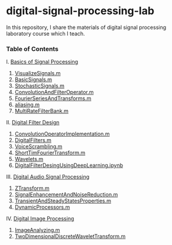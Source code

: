 # digital-signal-processing-lab
In this repository, I share the materials of digital signal processing laboratory course which I teach.

### Table of Contents

I. [Basics of Signal Processing](https://github.com/ErfanRasti/digital-signal-processing-lab/tree/main/1_BasicsOfSignalProcessing)
   1. [VisualizeSignals.m](https://github.com/ErfanRasti/digital-signal-processing-lab/blob/main/1_BasicsOfSignalProcessing/S1_VisualizeSignals.m)
   2. [BasicSignals.m](https://github.com/ErfanRasti/digital-signal-processing-lab/blob/main/1_BasicsOfSignalProcessing/S2_BasicSignals.m)
   3. [StochasticSignals.m](https://github.com/ErfanRasti/digital-signal-processing-lab/blob/main/1_BasicsOfSignalProcessing/S3_StochasticSignals.m)
   4. [ConvolutionAndFilterOperator.m](https://github.com/ErfanRasti/digital-signal-processing-lab/blob/main/1_BasicsOfSignalProcessing/S4_ConvolutionAndFilterOperator.m)
   5. [FourierSeriesAndTransforms.m](https://github.com/ErfanRasti/digital-signal-processing-lab/blob/main/1_BasicsOfSignalProcessing/S5_FourierSeriesAndTransforms.m)
   6. [aliasing.m](https://github.com/ErfanRasti/digital-signal-processing-lab/blob/main/1_BasicsOfSignalProcessing/S6_aliasing.m)
   7. [MultiRateFilterBank.m](https://github.com/ErfanRasti/digital-signal-processing-lab/blob/main/1_BasicsOfSignalProcessing/S7_MultiRateFilterBank.m)

II. [Digital Filter Design](https://github.com/ErfanRasti/digital-signal-processing-lab/tree/main/2_DigitalFilterDesign)
   1. [ConvolutionOperatorImplementation.m](https://github.com/ErfanRasti/digital-signal-processing-lab/blob/main/2_DigitalFilterDesign/S1_ConvolutionOperatorImplementation.m)
   2. [DigitalFilters.m](https://github.com/ErfanRasti/digital-signal-processing-lab/blob/main/2_DigitalFilterDesign/S2_DigitalFilters.m)
   3. [VoiceScrambling.m](https://github.com/ErfanRasti/digital-signal-processing-lab/blob/main/2_DigitalFilterDesign/S3_VoiceScrambling.m)
   4. [ShortTimFourierTransform.m](https://github.com/ErfanRasti/digital-signal-processing-lab/blob/main/2_DigitalFilterDesign/S4_ShortTimFourierTransform.m)
   5. [Wavelets.m](https://github.com/ErfanRasti/digital-signal-processing-lab/blob/main/2_DigitalFilterDesign/S5_Wavelets.m)
   6. [DigitalFilterDesingUsingDeepLearning.ipynb](https://github.com/ErfanRasti/digital-signal-processing-lab/blob/main/2_DigitalFilterDesign/S6_DigitalFilterDesingUsingDeepLearning.ipynb)

III. [Digital Audio Signal Processing](https://github.com/ErfanRasti/digital-signal-processing-lab/tree/main/3_DigitalAudioSignalProcessing)
   1. [ZTransform.m](https://github.com/ErfanRasti/digital-signal-processing-lab/blob/main/3_DigitalAudioSignalProcessing/S1_ZTransform.m)
   2. [SignalEnhancementAndNoiseReduction.m](https://github.com/ErfanRasti/digital-signal-processing-lab/blob/main/3_DigitalAudioSignalProcessing/S2_SignalEnhancementAndNoiseReduction.m)
   3. [TransientAndSteadyStatesProperties.m](https://github.com/ErfanRasti/digital-signal-processing-lab/blob/main/3_DigitalAudioSignalProcessing/S3_TransientAndSteadyStatesProperties.m)
   4. [DynamicProcessors.m](https://github.com/ErfanRasti/digital-signal-processing-lab/blob/main/3_DigitalAudioSignalProcessing/S4_DynamicProcessors.m)

IV. [Digital Image Processing](https://github.com/ErfanRasti/digital-signal-processing-lab/tree/main/4_DigitalImageProcessing)
   1. [ImageAnalyzing.m](https://github.com/ErfanRasti/digital-signal-processing-lab/blob/main/4_DigitalImageProcessing/S1_ImageAnalyzing.m)
   2. [TwoDimensionalDiscreteWaveletTransform.m](https://github.com/ErfanRasti/digital-signal-processing-lab/blob/main/4_DigitalImageProcessing/S2_TwoDimensionalDiscreteWaveletTransform.m)

